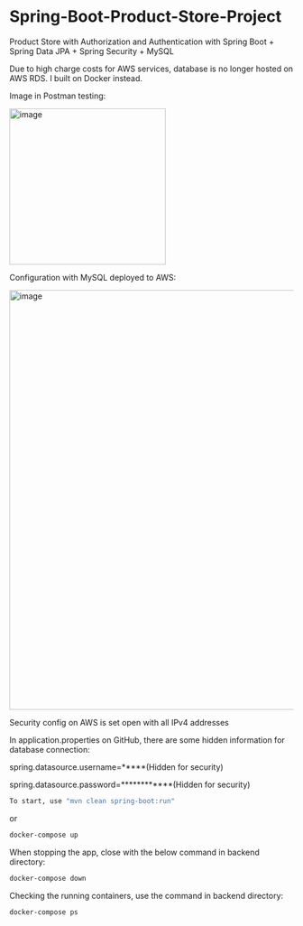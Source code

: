 # Spring-Boot-Product-Store-Project
Product Store with Authorization and Authentication with Spring Boot + Spring Data JPA + Spring Security + MySQL

Due to high charge costs for AWS services, database is no longer hosted on AWS RDS. I built on Docker instead.

Image in Postman testing:

<img width="277" alt="image" src="https://user-images.githubusercontent.com/89829761/211303549-7c572d68-1654-423d-953f-3f5e32c07570.png">

Configuration with MySQL deployed to AWS:


<img width="744" alt="image" src="https://user-images.githubusercontent.com/89829761/212752963-a292de7f-d7b8-481f-92f1-049a4e44510c.png">


Security config on AWS is set open with all IPv4 addresses

In application.properties on GitHub, there are some hidden information for database connection:

spring.datasource.username=*****(Hidden for security)

spring.datasource.password=************(Hidden for security)

```bash
To start, use "mvn clean spring-boot:run"
```

or

```bash
docker-compose up
```

When stopping the app, close with the below command in backend directory:

```bash
docker-compose down
```

Checking the running containers, use the command in backend directory:

```bash
docker-compose ps
```

